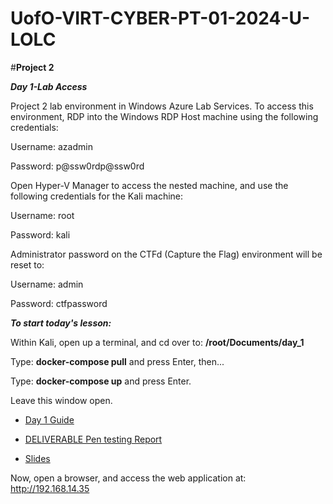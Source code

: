 # UofO-VIRT-CYBER-PT-01-2024-U-LOLC


#**Project 2**

**_Day 1-Lab Access_**

Project 2 lab environment in Windows Azure Lab Services. To access this environment, RDP into the Windows RDP Host machine using the following credentials:

Username: azadmin

Password: p@ssw0rdp@ssw0rd

Open Hyper-V Manager to access the nested machine, and use the following credentials for the Kali machine:

Username: root

Password: kali

Administrator password on the CTFd (Capture the Flag) environment will be reset to:

Username: admin

Password: ctfpassword

**_To start today's lesson:_**


Within Kali, open up a terminal, and cd over to: **/root/Documents/day_1**


Type: **docker-compose pull** and press Enter, then...


Type: **docker-compose up** and press Enter.


Leave this window open.

- [Day 1 Guide](https://docs.google.com/document/d/1MBzHudN8MN8Gcjmjk69YnO9A-Zbhu2EjAgTvyQtX8VA/edit)

- [DELIVERABLE Pen testing Report](https://docs.google.com/document/d/1Kz1sOwmb82uNXJyZlox9cP7tPvDpNNcvkxREuCFBVLM/edit#)

- [Slides](https://docs.google.com/presentation/d/1BSbQKERWubZYfQZcvCnGnBklhVxSLye96axekIwFYB4/edit#slide=id.g11a629fa087_0_0)




Now, open a browser, and access the web application at: http://192.168.14.35

